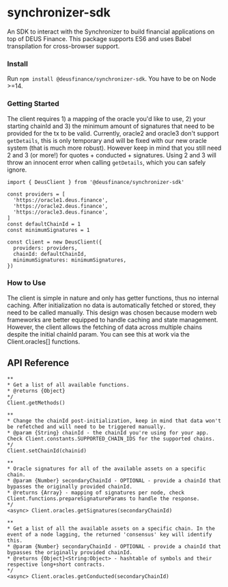 # synchronizer-sdk
 An SDK to interact with the Synchronizer to build financial applications on top of DEUS Finance. This package supports ES6 and uses Babel transpilation for cross-browser support. 
 
### Install
Run `npm install @deusfinance/synchronizer-sdk`. You have to be on Node >=14.

### Getting Started
The client requires 1) a mapping of the oracle you'd like to use, 2) your starting chainId and 3) the minimum amount of signatures that need to be provided for the tx to be valid. Currently, oracle2 and oracle3 don't support `getDetails`, this is only temporary and will be fixed with our new oracle system (that is much more robust). However keep in mind that you still need 2 and 3 (or more!) for quotes + conducted + signatures. Using 2 and 3 will throw an innocent error when calling `getDetails`, which you can safely ignore. 

```
import { DeusClient } from '@deusfinance/synchronizer-sdk'

const providers = [
  'https://oracle1.deus.finance',
  'https://oracle2.deus.finance',
  'https://oracle3.deus.finance',
]
const defaultChainId = 1
const minimumSignatures = 1

const Client = new DeusClient({
  providers: providers,
  chainId: defaultChainId,
  minimumSignatures: minimumSignatures,
})
```

### How to Use
The client is simple in nature and only has getter functions, thus no internal caching. After initialization no data is automatically fetched or stored, they need to be called manually. This design was chosen because modern web frameworks are better equipped to handle caching and state management. However, the client allows the fetching of data across multiple chains despite the initial chainId param. You can see this at work via the Client.oracles[] functions.

## API Reference
```
**
* Get a list of all available functions.
* @returns {Object}
*/
Client.getMethods()
```

```
**
* Change the chainId post-initialization, keep in mind that data won't be refetched and will need to be triggered manually.
* @param {String} chainId - the chainId you're using for your app. Check Client.constants.SUPPORTED_CHAIN_IDS for the supported chains.
*/
Client.setChainId(chainid)
```

```
**
* Oracle signatures for all of the available assets on a specific chain. 
* @param {Number} secondaryChainId - OPTIONAL - provide a chainId that bypasses the originally provided chainId. 
* @returns {Array} - mapping of signatures per node, check Client.functions.prepareSignatureParams to handle the response.
*/
<async> Client.oracles.getSignatures(secondaryChainId)
```


```
**
* Get a list of all the available assets on a specific chain. In the event of a node lagging, the returned 'consensus' key will identify this.
* @param {Number} secondaryChainId - OPTIONAL - provide a chainId that bypasses the originally provided chainId. 
* @returns {Object}<String:Object> - hashtable of symbols and their respective long+short contracts.
*/
<async> Client.oracles.getConducted(secondaryChainId)
```
